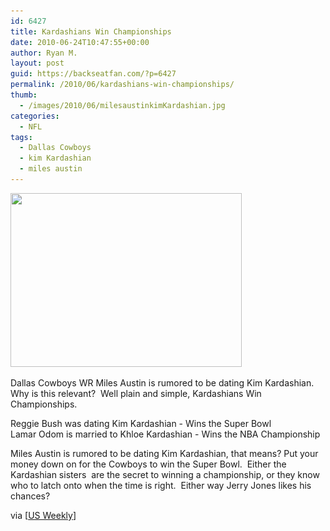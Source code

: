 ```yaml
---
id: 6427
title: Kardashians Win Championships
date: 2010-06-24T10:47:55+00:00
author: Ryan M.
layout: post
guid: https://backseatfan.com/?p=6427
permalink: /2010/06/kardashians-win-championships/
thumb:
  - /images/2010/06/milesaustinkimKardashian.jpg
categories:
  - NFL
tags:
  - Dallas Cowboys
  - kim Kardashian
  - miles austin
---
```


<div class="entry">
  <p>
    <a href="/images/2010/06/milesaustinkimKardashian.jpg"><img class="aligncenter size-full wp-image-6428" title="milesaustinkimKardashian" src="/images/2010/06/milesaustinkimKardashian.jpg" alt="" width="370" height="278" srcset="/images/2010/06/milesaustinkimKardashian.jpg 370w, /images/2010/06/milesaustinkimKardashian-300x225.jpg 300w" sizes="(max-width: 370px) 100vw, 370px" /></a>
  </p>

  <p>
    Dallas Cowboys WR Miles Austin is rumored to be dating Kim Kardashian.  Why is this relevant?  Well plain and simple, Kardashians Win Championships.
  </p>

  <p>
    Reggie Bush was dating Kim Kardashian - Wins the Super Bowl<br /> Lamar Odom is married to Khloe Kardashian - Wins the NBA Championship
  </p>

  <p>
    Miles Austin is rumored to be dating Kim Kardashian, that means? Put your money down on for the Cowboys to win the Super Bowl.  Either the Kardashian sisters  are the secret to winning a championship, or they know who to latch onto when the time is right.  Either way Jerry Jones likes his chances?
  </p>

  <p>
    via [<a href="http://www.usmagazine.com/healthylifestyle/news/kim-kardsahian-has-a-new-football-beau-2010236">US Weekly</a>]
  </p>
</div>
